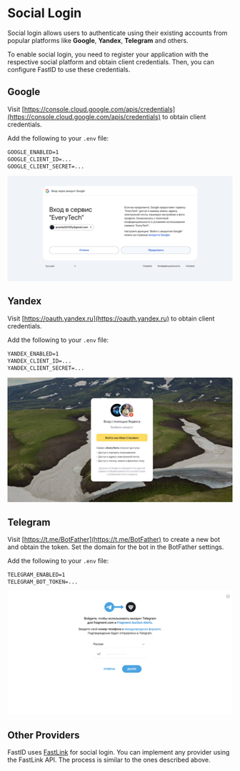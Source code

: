 # Social Login

Social login allows users to authenticate using their existing accounts from popular platforms like **Google**,
**Yandex**, **Telegram** and others.

To enable social login, you need to
register your application with the respective social platform and obtain client credentials. Then, you can configure
FastID to use these credentials.

## Google

Visit [https://console.cloud.google.com/apis/credentials](https://console.cloud.google.com/apis/credentials) to obtain
client credentials.

Add the following to your `.env` file:

```
GOOGLE_ENABLED=1
GOOGLE_CLIENT_ID=...
GOOGLE_CLIENT_SECRET=...
```

![google_consent.png](../img/google_consent.png)

## Yandex

Visit [https://oauth.yandex.ru](https://oauth.yandex.ru) to obtain client credentials.

Add the following to your `.env` file:

```
YANDEX_ENABLED=1
YANDEX_CLIENT_ID=...
YANDEX_CLIENT_SECRET=...
```

![yandex_consent.png](../img/yandex_consent.png)

## Telegram

Visit [https://t.me/BotFather](https://t.me/BotFather) to create a new bot and obtain the token. Set the domain for the
bot in the BotFather
settings.

Add the following to your `.env` file:

```
TELEGRAM_ENABLED=1
TELEGRAM_BOT_TOKEN=...
```

![telegram_consent.png](../img/telegram_consent.png)

## Other Providers

FastID uses [FastLink](https://github.com/everysoftware/fastlink) for social login. You can implement any provider
using the FastLink API. The process is similar to the ones described above.
